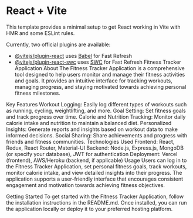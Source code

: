 # React + Vite

This template provides a minimal setup to get React working in Vite with HMR and some ESLint rules.

Currently, two official plugins are available:

- [@vitejs/plugin-react](https://github.com/vitejs/vite-plugin-react/blob/main/packages/plugin-react/README.md) uses [Babel](https://babeljs.io/) for Fast Refresh
- [@vitejs/plugin-react-swc](https://github.com/vitejs/vite-plugin-react-swc) uses [SWC](https://swc.rs/) for Fast Refresh
Fitness Tracker Application
About
The Fitness Tracker Application is a comprehensive tool designed to help users monitor and manage their fitness activities and goals. It provides an intuitive interface for tracking workouts, managing progress, and staying motivated towards achieving personal fitness milestones.

Key Features
Workout Logging: Easily log different types of workouts such as running, cycling, weightlifting, and more.
Goal Setting: Set fitness goals and track progress over time.
Calorie and Nutrition Tracking: Monitor daily calorie intake and nutrition to maintain a balanced diet.
Personalized Insights: Generate reports and insights based on workout data to make informed decisions.
Social Sharing: Share achievements and progress with friends and fitness communities.
Technologies Used
Frontend: React, Redux, React Router, Material-UI
Backend: Node.js, Express.js, MongoDB (or specify your database), JWT for authentication
Deployment: Vercel (frontend), AWS/Heroku (backend, if applicable)
Usage
Users can log in to the Fitness Tracker Application, set personal fitness goals, track workouts, monitor calorie intake, and view detailed insights into their progress. The application supports a user-friendly interface that encourages consistent engagement and motivation towards achieving fitness objectives.

Getting Started
To get started with the Fitness Tracker Application, follow the installation instructions in the README.md. Once installed, you can run the application locally or deploy it to your preferred hosting platform.